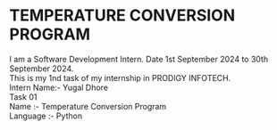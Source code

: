 # TEMPERATURE CONVERSION PROGRAM
I am a Software Development Intern. Date 1st September 2024 to 30th September 2024.
<br>
This is my 1nd task of my internship in PRODIGY INFOTECH.
<br>
Intern Name:- Yugal Dhore
<br>
Task 01
<br>
Name :- Temperature Conversion Program
<br>
Language :- Python


